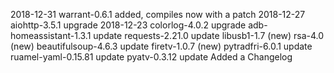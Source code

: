 2018-12-31 warrant-0.6.1 added, compiles now with a patch
2018-12-27 aiohttp-3.5.1 upgrade
2018-12-23 colorlog-4.0.2 upgrade
	   adb-homeassistant-1.3.1 update
	   requests-2.21.0 update
	   libusb1-1.7 (new)
	   rsa-4.0 (new)
	   beautifulsoup-4.6.3 update
	   firetv-1.0.7 (new)
	   pytradfri-6.0.1 update
	   ruamel-yaml-0.15.81 update
	   pyatv-0.3.12 update
	   Added a Changelog
